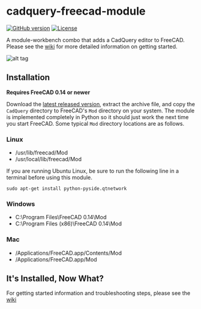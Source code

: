 cadquery-freecad-module
=======================
[![GitHub version](https://badge.fury.io/gh/jmwright%2Fcadquery-freecad-module.svg)](https://github.com/jmwright/cadquery-freecad-module/releases)
[![License](https://img.shields.io/badge/license-LGPL-lightgrey.svg)](https://github.com/jmwright/cadquery-freecad-module/blob/master/LICENSE)

A module-workbench combo that adds a CadQuery editor to FreeCAD. Please see the [wiki](https://github.com/jmwright/cadquery-freecad-module/wiki) for more detailed information on getting started.

![alt tag](https://cloud.githubusercontent.com/assets/1015439/7115894/b17536c0-e1ba-11e4-9316-ac66e4e706d9.png)

## Installation
**Requires FreeCAD 0.14 or newer**

Download the [latest released version](https://github.com/jmwright/cadquery-freecad-module/releases), extract the archive file, and copy the `CadQuery` directory to FreeCAD's `Mod` directory on your system. The module is implemented completely in Python so it should just work the next time you start FreeCAD. Some typical `Mod` directory locations are as follows.

### Linux
* /usr/lib/freecad/Mod
* /usr/local/lib/freecad/Mod

If you are running Ubuntu Linux, be sure to run the following line in a terminal before using this module.
```
sudo apt-get install python-pyside.qtnetwork
```

### Windows
* C:\Program Files\FreeCAD 0.14\Mod
* C:\Program Files (x86)\FreeCAD 0.14\Mod

### Mac
* /Applications/FreeCAD.app/Contents/Mod
* /Applications/FreeCAD.app/Mod

## It's Installed, Now What?
For getting started information and troubleshooting steps, please see the [wiki](https://github.com/jmwright/cadquery-freecad-module/wiki)
